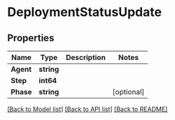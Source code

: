 # DeploymentStatusUpdate

## Properties

Name | Type | Description | Notes
------------ | ------------- | ------------- | -------------
**Agent** | **string** |  | 
**Step** | **int64** |  | 
**Phase** | **string** |  | [optional] 

[[Back to Model list]](../README.md#documentation-for-models) [[Back to API list]](../README.md#documentation-for-api-endpoints) [[Back to README]](../README.md)


